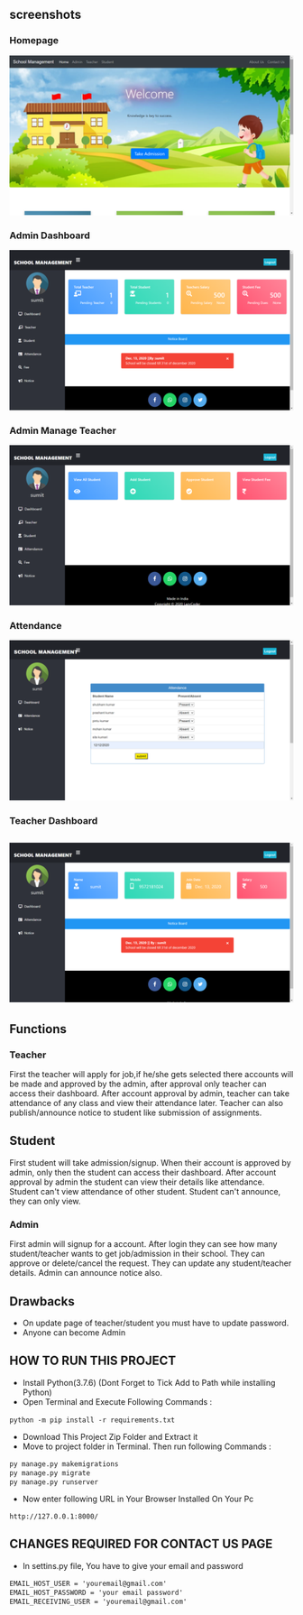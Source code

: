 ## screenshots
### Homepage
![homepage snap](https://github.com/ambition85/SchoolManagementSystem_Django/blob/master/static/screenshots/homepage.png?raw=true)
### Admin Dashboard
![dashboard snap](https://github.com/ambition85/SchoolManagementSystem_Django/blob/master/static/screenshots/adminhomepage.png?raw=true)
### Admin Manage Teacher
![invoice snap](https://github.com/ambition85/SchoolManagementSystem_Django/blob/master/static/screenshots/adminteacher.png?raw=true)
### Attendance
![doctor snap](https://github.com/ambition85/SchoolManagementSystem_Django/blob/master/static/screenshots/attendance.png?raw=true)
### Teacher Dashboard
![doctor snap](https://github.com/ambition85/SchoolManagementSystem_Django/blob/master/static/screenshots/teacher.png?raw=true)
---

## Functions
### Teacher
First the teacher will apply for job,if he/she gets selected there accounts will be made and approved by the admin, after approval only teacher can access their dashboard.
After account approval by admin, teacher can take attendance of any class and view their attendance later.
Teacher can also publish/announce notice to student like submission of assignments.

## Student
First student will take admission/signup.
When their account is approved by admin, only then the student can access their dashboard.
After account approval by admin the student can view their details like attendance.
Student can't view attendance of other student.
Student can't announce, they can only view.

### Admin
First admin will signup for a account.
After login they can see how many student/teacher wants to get job/admission in their school.
They can approve or delete/cancel the request.
They can update any student/teacher details.
Admin can announce notice also.


## Drawbacks
- On update page of teacher/student you must have to update password.
- Anyone can become Admin

## HOW TO RUN THIS PROJECT
- Install Python(3.7.6) (Dont Forget to Tick Add to Path while installing Python)
- Open Terminal and Execute Following Commands :

``` python -m pip install -r requirements.txt ```


- Download This Project Zip Folder and Extract it
- Move to project folder in Terminal. Then run following Commands :
```
py manage.py makemigrations
py manage.py migrate
py manage.py runserver
```
- Now enter following URL in Your Browser Installed On Your Pc
```
http://127.0.0.1:8000/
```

## CHANGES REQUIRED FOR CONTACT US PAGE
- In settins.py file, You have to give your email and password
```
EMAIL_HOST_USER = 'youremail@gmail.com'
EMAIL_HOST_PASSWORD = 'your email password'
EMAIL_RECEIVING_USER = 'youremail@gmail.com'
